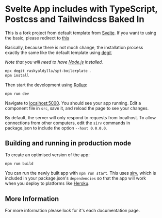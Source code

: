 # Svelte App includes with TypeScript, Postcss and Tailwindcss Baked In

This is a fork project from default template from [Svelte](https://svelte.dev). If you want to using the basic, please redirect to [this](https://github.com/sveltejs/template)

Basically, because there is not much change, the installation process exactly the same like the default template using [degit](https://github.com/Rich-Harris/degit)

*Note that you will need to have [Node.js](https://nodejs.org) installed.*

```bash
npx degit raskyaldylla/spt-boilerplate .
npm install
```

Then start the development using [Rollup](https://rollupjs.org):

```bash
npm run dev
```

Navigate to [localhost:5000](http://localhost:5000). You should see your app running. Edit a component file in `src`, save it, and reload the page to see your changes.

By default, the server will only respond to requests from localhost. To allow connections from other computers, edit the `sirv` commands in package.json to include the option `--host 0.0.0.0`.


## Building and running in production mode

To create an optimised version of the app:

```bash
npm run build
```

You can run the newly built app with `npm run start`. This uses [sirv](https://github.com/lukeed/sirv), which is included in your package.json's `dependencies` so that the app will work when you deploy to platforms like [Heroku](https://heroku.com).

## More Information

For more information please look for it's each documentation page.